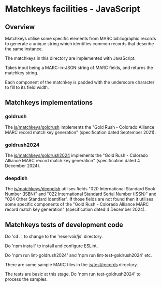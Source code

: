 # Matchkeys facilities - JavaScript

## Overview

Matchkeys utilise some specific elements from MARC bibliographic records to generate a unique string which identifies common records that describe the same instance.

The matchkeys in this directory are implemented with JavaScript.

Takes input being a MARC-in-JSON string of MARC fields, and returns the matchkey string.

Each component of the matchkey is padded with the underscore character to fill to its field width.

## Matchkeys implementations

### goldrush

The [js/matchkeys/goldrush](goldrush) implements the "Gold Rush - Colorado Alliance MARC record match key generation" (specification dated September 2021).

### goldrush2024

The [js/matchkeys/goldrush2024](goldrush2024) implements the "Gold Rush - Colorado Alliance MARC record match key generation" (specification dated 4 December 2024).

### deepdish

The [js/matchkeys/deepdish](deepdish) utilises fields "020 International Standard Book Number (ISBN)" and "022 International Standard Serial Number (ISSN)" and "024 Other Standard Identifier". If those fields are not found then it utilises some specific components of the "Gold Rush - Colorado Alliance MARC record match key generation" (specification dated 4 December 2024).

## Matchkeys tests of development code

Do 'cd ..' to change to the 'reservoir/js' directory.

Do 'npm install' to install and configure ESLint.

Do 'npm run lint-goldrush2024' and 'npm run lint-test-goldrush2024' etc.

There are some sample MARC files in the [js/test/records](../test/records) directory.

The tests are basic at this stage. Do 'npm run test-goldrush2024' to process the samples.
